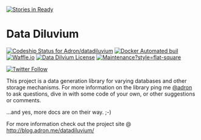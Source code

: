 [![Stories in Ready](https://badge.waffle.io/Adron/datadiluvium.png?label=ready&title=Ready)](https://waffle.io/Adron/datadiluvium)

# Data Diluvium

[![Codeship Status for Adron/datadiluvium](https://img.shields.io/codeship/a60c0100-aedd-0134-48ce-6ab5102948e8/master.svg?style=flat-square)](https://app.codeship.com/projects/192753) [![Docker Automated buil](https://img.shields.io/docker/automated/adron/deluge.svg?style=flat-square)](https://hub.docker.com/r/adron/deluge/) [![Waffle.io](https://img.shields.io/waffle/label/Adron/datadiluvium/in%20progress.svg?style=flat-square)](https://waffle.io/Adron/datadiluvium) [![Data Dilvium License](https://img.shields.io/github/license/Adron/datadiluvium.svg?style=flat-square)](https://github.com/Adron/datadiluvium/blob/master/LICENSE) [![Maintenance](https://img.shields.io/maintenance/yes/2017.svg)?style=flat-square](https://github.com/Adron/datadiluvium/tree/master/.github)

[![Twitter Follow](https://img.shields.io/twitter/follow/espadrine.svg?style=social&label=Follow&style=flat-square)](https://twitter.com/datadiluvium)

This project is a data generation library for varying databases and other storage mechanisms. For more information on the library ping me [@adron](https://twitter.com/Adron) to ask questions, dive in with some code of your own, or other suggestions or comments.

...and yes, more docs are on their way.  ;-)

For more information check out the project site @ http://blog.adron.me/datadiluvium/
